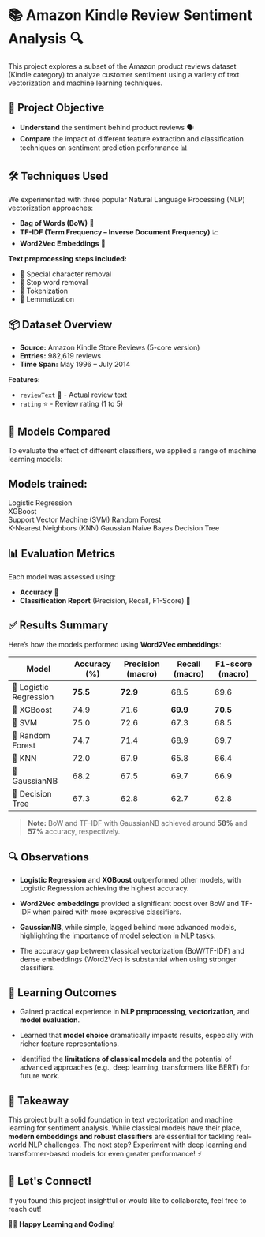 # 📚 Amazon Kindle Review Sentiment Analysis 🔍

This project explores a subset of the Amazon product reviews dataset (Kindle category) to analyze customer sentiment using a variety of text vectorization and machine learning techniques.

## 🧠 Project Objective

- **Understand** the sentiment behind product reviews 🗣️
- **Compare** the impact of different feature extraction and classification techniques on sentiment prediction performance 📊

## 🛠️ Techniques Used

We experimented with three popular Natural Language Processing (NLP) vectorization approaches:

- **Bag of Words (BoW)** 👜
- **TF-IDF (Term Frequency – Inverse Document Frequency)** 📈
- **Word2Vec Embeddings** 🧬

**Text preprocessing steps included:**
- 🔹 Special character removal
- 🔹 Stop word removal
- 🔹 Tokenization
- 🔹 Lemmatization

## 📦 Dataset Overview

- **Source:** Amazon Kindle Store Reviews (5-core version)
- **Entries:** 982,619 reviews
- **Time Span:** May 1996 – July 2014

**Features:**
- `reviewText` 📝 - Actual review text
- `rating` ⭐ - Review rating (1 to 5)

## 🤖 Models Compared

To evaluate the effect of different classifiers, we applied a range of machine learning models:

Models trained:
-------------
Logistic Regression   
XGBoost               
Support Vector Machine (SVM) 
Random Forest         
K-Nearest Neighbors (KNN)
Gaussian Naive Bayes 
Decision Tree

## 📊 Evaluation Metrics

Each model was assessed using:

- **Accuracy** 🎯
- **Classification Report** (Precision, Recall, F1-Score) 📄

## ✅ Results Summary

Here’s how the models performed using **Word2Vec embeddings**:

| Model                  | Accuracy (%) | Precision (macro) | Recall (macro) | F1-score (macro) |
|------------------------|-------------|-------------------|----------------|------------------|
| 🔗 Logistic Regression | **75.5**    | **72.9**          | 68.5           | 69.6             |
| 🚀 XGBoost             | 74.9        | 71.6              | **69.9**       | **70.5**         |
| 🧭 SVM                 | 75.0        | 72.6              | 67.3           | 68.5             |
| 🌳 Random Forest       | 74.7        | 71.4              | 68.9           | 69.7             |
| 👥 KNN                 | 72.0        | 67.9              | 65.8           | 66.4             |
| 🧮 GaussianNB          | 68.2        | 67.5              | 69.7           | 66.9             |
| 🌲 Decision Tree       | 67.3        | 62.8              | 62.7           | 62.8             |

> **Note:** BoW and TF-IDF with GaussianNB achieved around **58%** and **57%** accuracy, respectively.

## 🔍 Observations

- **Logistic Regression** and **XGBoost** outperformed other models, with Logistic Regression achieving the highest accuracy.
  
- **Word2Vec embeddings** provided a significant boost over BoW and TF-IDF when paired with more expressive classifiers.

- **GaussianNB**, while simple, lagged behind more advanced models, highlighting the importance of model selection in NLP tasks.
  
- The accuracy gap between classical vectorization (BoW/TF-IDF) and dense embeddings (Word2Vec) is substantial when using stronger classifiers.

## 🚀 Learning Outcomes

- Gained practical experience in **NLP preprocessing**, **vectorization**, and **model evaluation**.
  
- Learned that **model choice** dramatically impacts results, especially with richer feature representations.
  
- Identified the **limitations of classical models** and the potential of advanced approaches (e.g., deep learning, transformers like BERT) for future work.

## 🧠 Takeaway

This project built a solid foundation in text vectorization and machine learning for sentiment analysis. While classical models have their place, **modern embeddings and robust classifiers** are essential for tackling real-world NLP challenges. The next step? Experiment with deep learning and transformer-based models for even greater performance! ⚡

## 🤝 Let's Connect!

If you found this project insightful or would like to collaborate, feel free to reach out!

🧑‍💻 **Happy Learning and Coding!**
